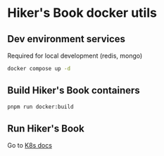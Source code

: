# Hiker's Book docker utils

## Dev environment services

Required for local development (redis, mongo)

```sh
docker compose up -d
```

## Build Hiker's Book containers

```sh
pnpm run docker:build
```

## Run Hiker's Book

Go to [K8s docs](../helm/Readme.md)
